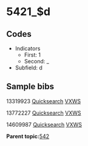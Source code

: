 # 5421\_$d

## Codes

-   Indicators
    -   First: 1
    -   Second: \_
-   Subfield: d

## Sample bibs

13319923 [Quicksearch](https://search.library.yale.edu/catalog/13319923) [VXWS](http://prodorbis.library.yale.edu:7014/vxws/GetHoldingsService?bibId=13319923)

13772227 [Quicksearch](https://search.library.yale.edu/catalog/13772227) [VXWS](http://prodorbis.library.yale.edu:7014/vxws/GetHoldingsService?bibId=13772227)

14609987 [Quicksearch](https://search.library.yale.edu/catalog/14609987) [VXWS](http://prodorbis.library.yale.edu:7014/vxws/GetHoldingsService?bibId=14609987)

**Parent topic:**[542](../../tags/542/542.md)

